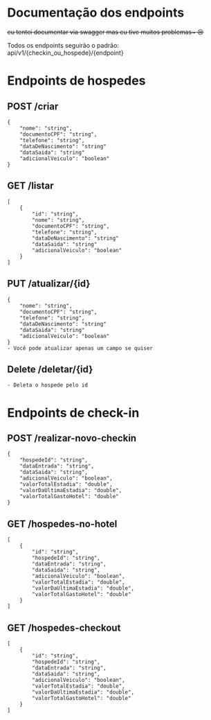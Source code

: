 # Documentação dos endpoints
<s>eu tentei documentar via swagger mas eu tive muitos problemas~ 😢</s>


Todos os endpoints seguirão o padrão: api/v1/{checkin_ou_hospede}/{endpoint}

# Endpoints de hospedes

## POST /criar
    {
        "nome": "string",
        "documentoCPF": "string",
        "telefone": "string",
        "dataDeNascimento": "string"
        "dataSaida": "string"
        "adicionalVeiculo": "boolean"
    }

## GET /listar
    [
        {
            "id": "string",
            "nome": "string",
            "documentoCPF": "string",
            "telefone": "string",
            "dataDeNascimento": "string"
            "dataSaida": "string"
            "adicionalVeiculo": "boolean"
        }
    ]

## PUT /atualizar/{id}
    {
        "nome": "string",
        "documentoCPF": "string",
        "telefone": "string",
        "dataDeNascimento": "string"
        "dataSaida": "string"
        "adicionalVeiculo": "boolean"
    }
    - Você pode atualizar apenas um campo se quiser


## Delete /deletar/{id}
    - Deleta o hospede pelo id


# Endpoints de check-in

## POST /realizar-novo-checkin
    {
        "hospedeId": "string",
        "dataEntrada": "string",
        "dataSaida": "string",
        "adicionalVeiculo": "boolean",
        "valorTotalEstadia": "double",
        "valorDaUltimaEstadia": "double",
        "valorTotalGastoHotel": "double"
    }

## GET /hospedes-no-hotel
    [
        {
            "id": "string",
            "hospedeId": "string",
            "dataEntrada": "string",
            "dataSaida": "string",
            "adicionalVeiculo": "boolean",
            "valorTotalEstadia": "double",
            "valorDaUltimaEstadia": "double",
            "valorTotalGastoHotel": "double"
        }
    ]

## GET /hospedes-checkout
    [
        {
            "id": "string",
            "hospedeId": "string",
            "dataEntrada": "string",
            "dataSaida": "string",
            "adicionalVeiculo": "boolean",
            "valorTotalEstadia": "double",
            "valorDaUltimaEstadia": "double",
            "valorTotalGastoHotel": "double"
        }
    ]


